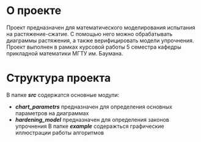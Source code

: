 # О проекте
Проект предназначен для математического моделирования испытания на растяжение-сжатие. С помощью него можно обрабатывать диаграммы растяжения, а также верифицировать модели упрочнения. Проект выполнен в рамках курсовой работы 5 семестра кафедры прикладной математики МГТУ им. Баумана.

# Структура проекта
В папке ***src*** содержатся основные модули: 
* ***chart_parametrs*** предназначен для определения основных параметров на диаграммах
* ***hardening_model*** предназначен для определения законов упрочнения
В папке ***example*** содеражться графические иллюстрации работы алгоритмов